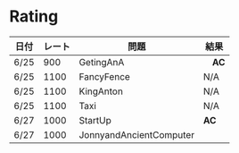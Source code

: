 Rating
===



|  日付  |  レート |  問題  | 結果 |
| ---- | ---- | ---- | ---- |
|  6/25  |  900  | GetingAnA |　**AC** |
|  6/25  |  1100  | FancyFence | N/A |
|  6/25  |  1100  | KingAnton | N/A |
|  6/25  |  1100  | Taxi | N/A |
|  6/27  |  1000  | StartUp | **AC** |
|  6/27  |  1000  | JonnyandAncientComputer  |   |


